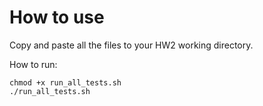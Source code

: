 # How to use

Copy and paste all the files to your HW2 working directory.

How to run:
```
chmod +x run_all_tests.sh
./run_all_tests.sh
```
